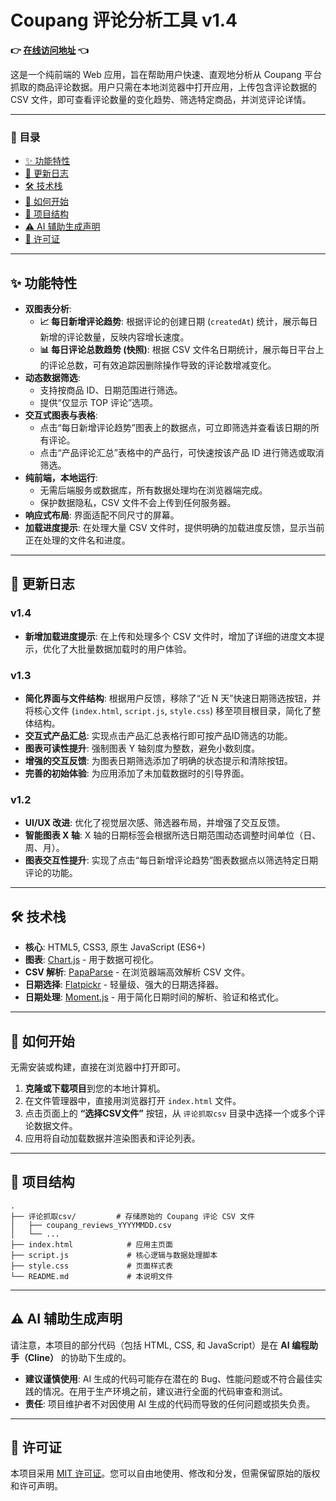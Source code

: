 # Coupang 评论分析工具 v1.4

**👉 [在线访问地址](https://xgp46ginpo.github.io/review_analysis_software/) 👈**

这是一个纯前端的 Web 应用，旨在帮助用户快速、直观地分析从 Coupang 平台抓取的商品评论数据。用户只需在本地浏览器中打开应用，上传包含评论数据的 CSV 文件，即可查看评论数量的变化趋势、筛选特定商品，并浏览评论详情。

---

### 📜 目录

- [✨ 功能特性](#-功能特性)
- [📝 更新日志](#-更新日志)
- [🛠️ 技术栈](#️-技术栈)
- [🚀 如何开始](#-如何开始)
- [📂 项目结构](#-项目结构)
- [⚠️ AI 辅助生成声明](#️-ai-辅助生成声明)
- [📄 许可证](#-许可证)

---

## ✨ 功能特性

- **双图表分析**:
  - **📈 每日新增评论趋势**: 根据评论的创建日期 (`createdAt`) 统计，展示每日新增的评论数量，反映内容增长速度。
  - **📊 每日评论总数趋势 (快照)**: 根据 CSV 文件名日期统计，展示每日平台上的评论总数，可有效追踪因删除操作导致的评论数增减变化。
- **动态数据筛选**:
  - 支持按商品 ID、日期范围进行筛选。
  - 提供“仅显示 TOP 评论”选项。
- **交互式图表与表格**:
  - 点击“每日新增评论趋势”图表上的数据点，可立即筛选并查看该日期的所有评论。
  - 点击“产品评论汇总”表格中的产品行，可快速按该产品 ID 进行筛选或取消筛选。
- **纯前端，本地运行**:
  - 无需后端服务或数据库，所有数据处理均在浏览器端完成。
  - 保护数据隐私，CSV 文件不会上传到任何服务器。
- **响应式布局**: 界面适配不同尺寸的屏幕。
- **加载进度提示**: 在处理大量 CSV 文件时，提供明确的加载进度反馈，显示当前正在处理的文件名和进度。

---

## 📝 更新日志

### v1.4
- **新增加载进度提示**: 在上传和处理多个 CSV 文件时，增加了详细的进度文本提示，优化了大批量数据加载时的用户体验。

### v1.3
- **简化界面与文件结构**: 根据用户反馈，移除了“近 N 天”快速日期筛选按钮，并将核心文件 (`index.html`, `script.js`, `style.css`) 移至项目根目录，简化了整体结构。
- **交互式产品汇总**: 实现点击产品汇总表格行即可按产品ID筛选的功能。
- **图表可读性提升**: 强制图表 Y 轴刻度为整数，避免小数刻度。
- **增强的交互反馈**: 为图表日期筛选添加了明确的状态提示和清除按钮。
- **完善的初始体验**: 为应用添加了未加载数据时的引导界面。

### v1.2
- **UI/UX 改进**: 优化了视觉层次感、筛选器布局，并增强了交互反馈。
- **智能图表 X 轴**: X 轴的日期标签会根据所选日期范围动态调整时间单位（日、周、月）。
- **图表交互性提升**: 实现了点击“每日新增评论趋势”图表数据点以筛选特定日期评论的功能。

---

## 🛠️ 技术栈

- **核心**: HTML5, CSS3, 原生 JavaScript (ES6+)
- **图表**: [Chart.js](https://www.chartjs.org/) - 用于数据可视化。
- **CSV 解析**: [PapaParse](https://www.papaparse.com/) - 在浏览器端高效解析 CSV 文件。
- **日期选择**: [Flatpickr](https://flatpickr.js.org/) - 轻量级、强大的日期选择器。
- **日期处理**: [Moment.js](https://momentjs.com/) - 用于简化日期时间的解析、验证和格式化。

---

## 🚀 如何开始

无需安装或构建，直接在浏览器中打开即可。

1.  **克隆或下载项目**到您的本地计算机。
2.  在文件管理器中，直接用浏览器打开 `index.html` 文件。
3.  点击页面上的 **“选择CSV文件”** 按钮，从 `评论抓取csv` 目录中选择一个或多个评论数据文件。
4.  应用将自动加载数据并渲染图表和评论列表。

---

## 📂 项目结构

```
.
├── 评论抓取csv/         # 存储原始的 Coupang 评论 CSV 文件
│   ├── coupang_reviews_YYYYMMDD.csv
│   └── ...
├── index.html            # 应用主页面
├── script.js             # 核心逻辑与数据处理脚本
├── style.css             # 页面样式表
└── README.md             # 本说明文件
```

---

## ⚠️ AI 辅助生成声明

请注意，本项目的部分代码（包括 HTML, CSS, 和 JavaScript）是在 **AI 编程助手（Cline）** 的协助下生成的。

- **建议谨慎使用**: AI 生成的代码可能存在潜在的 Bug、性能问题或不符合最佳实践的情况。在用于生产环境之前，建议进行全面的代码审查和测试。
- **责任**: 项目维护者不对因使用 AI 生成的代码而导致的任何问题或损失负责。

---

## 📄 许可证

本项目采用 [MIT 许可证](https://opensource.org/licenses/MIT)。您可以自由地使用、修改和分发，但需保留原始的版权和许可声明。
